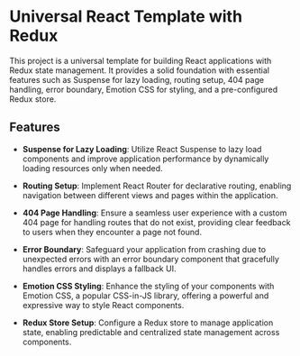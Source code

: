 # Universal React Template with Redux

This project is a universal template for building React applications with Redux state management. It provides a solid foundation with essential features such as Suspense for lazy loading, routing setup, 404 page handling, error boundary, Emotion CSS for styling, and a pre-configured Redux store.

## Features

- **Suspense for Lazy Loading**: Utilize React Suspense to lazy load components and improve application performance by dynamically loading resources only when needed.

- **Routing Setup**: Implement React Router for declarative routing, enabling navigation between different views and pages within the application.

- **404 Page Handling**: Ensure a seamless user experience with a custom 404 page for handling routes that do not exist, providing clear feedback to users when they encounter a page not found.

- **Error Boundary**: Safeguard your application from crashing due to unexpected errors with an error boundary component that gracefully handles errors and displays a fallback UI.

- **Emotion CSS Styling**: Enhance the styling of your components with Emotion CSS, a popular CSS-in-JS library, offering a powerful and expressive way to style React components.

- **Redux Store Setup**: Configure a Redux store to manage application state, enabling predictable and centralized state management across components.
